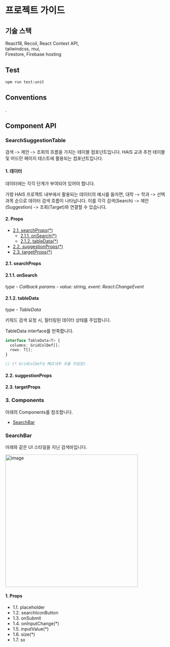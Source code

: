 # 프로젝트 가이드

## 기술 스택

React18, Recoil, React Context API,  
tailwindcss, mui,  
Firestore, Firebase hosting  

## Test

```console
npm run test:unit
```

## Conventions

.

## Component API

### SearchSuggestionTable

검색 -> 제안 -> 조회의 흐름을 가지는 테이블 컴포넌트입니다.
HAIS 교과 추천 테이블 및 어드민 페이지 테스트에 활용되는 컴포넌트입니다.

#### 1. 데이터

데이터에는 각각 단계가 부여되어 있어야 합니다.

가령 HAIS 프로젝트 내부에서 활용되는 데이터의 예시를 들자면,
대학 -> 학과 -> 선택과목 순으로 데이터 검색 흐름이 나타납니다.
이를 각각 검색(Search) -> 제안(Suggestion) -> 조회(Target)와 연결할 수 있습니다.

#### 2. Props

* [2.1. searchProps(*)](#21-searchProps)
  * [2.1.1. onSearch(*)](#211-onSearch)
  * [2.1.2. tableData(*)](#212-tableData)
* [2.2. suggestionProps(*)](#22-suggestionProps)
* [2.3. targetProps(*)](#23-targetProps)

#### 2.1. searchProps

#### 2.1.1. onSearch

*type - Callback*
*params - value: string, event: React.ChangeEvent*

#### 2.1.2. tableData

*type - TableData<T>*

키워드 검색 요청 시, 필터링된 데이터 상태를 주입합니다.

TableData<T> interface를 만족합니다.
```typescript
interface TableData<T> {
  columns: GridColDef[];
  rows: T[];
}

// (* GridColDef는 MUI내부 모듈 타입임)
```

#### 2.2. suggestionProps

#### 2.3. targetProps

### 3. Components

아래의 Components를 참조합니다.

* [SearchBar](#SearchBar)

### SearchBar

아래와 같은 UI 스타일을 지닌 검색바입니다.

<img width="416" alt="image" src="https://github.com/bitstep-Be-A/hais-react/assets/82345753/00f66301-56a4-42b9-aee6-1e9b32f60d54">

#### 1. Props

* 1.1. placeholder
* 1.2. searchIconButton
* 1.3. onSubmit
* 1.4. onInputChange(*)
* 1.5. inputValue(*)
* 1.6. size(*)
* 1.7. sx
